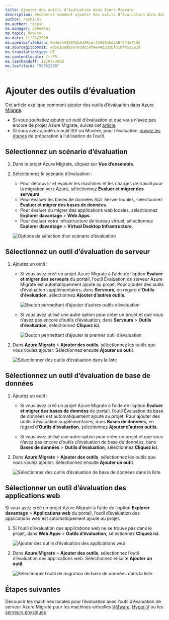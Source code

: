 ```yaml
---
title: Ajouter des outils d’évaluation dans Azure Migrate
description: Découvrez comment ajouter des outils d’évaluation dans Azure Migrate.
author: rashi-ms
ms.author: rajosh
ms.manager: abhemraj
ms.topic: how-to
ms.date: 11/23/2020
ms.openlocfilehash: 9a4ed5542945b8d281ec750d9bbd3a8f444e44d2
ms.sourcegitcommit: ea551dad8d870ddcc0fee4423026f51bf4532e19
ms.translationtype: HT
ms.contentlocale: fr-FR
ms.lasthandoff: 12/07/2020
ms.locfileid: "96752258"
---
```

# <a name="add-assessment-tools"></a>Ajouter des outils d’évaluation

Cet article explique comment ajouter des outils d’évaluation dans [Azure Migrate](./migrate-services-overview.md). 

- Si vous souhaitez ajouter un outil d’évaluation et que vous n’avez pas encore de projet Azure Migrate, suivez cet [article](create-manage-projects.md).
- Si vous avez ajouté un outil ISV ou Movere, pour l’évaluation, [suivez les étapes](prepare-isv-movere.md) de préparation à l’utilisation de l’outil.

## <a name="select-an-assessment-scenario"></a>Sélectionnez un scénario d’évaluation

1. Dans le projet Azure Migrate, cliquez sur **Vue d’ensemble**.
2. Sélectionnez le scénario d’évaluation :

    - Pour découvrir et évaluer les machines et les charges de travail pour la migration vers Azure, sélectionnez **Évaluer et migrer des serveurs**.
    - Pour évaluer les bases de données SQL Server locales, sélectionnez **Évaluer et migrer des bases de données**.
    - Pour évaluer ou migrer des applications web locales, sélectionnez **Explorer davantage** > **Web Apps**.
    - Pour évaluer votre infrastructure de bureau virtuel, sélectionnez **Explorer davantage** > **Virtual Desktop Infrastructure**.

    ![Options de sélection d’un scénario d’évaluation](./media/how-to-assess/assess-scenario.png)

## <a name="select-a-server-assessment-tool"></a>Sélectionnez un outil d’évaluation de serveur 


1. Ajoutez un outil :

    - Si vous avez créé un projet Azure Migrate à l’aide de l’option **Évaluer et migrer des serveurs** du portail, l’outil Évaluation de serveur Azure Migrate est automatiquement ajouté au projet. Pour ajouter des outils d’évaluation supplémentaires, dans **Serveurs**, en regard d’**Outils d’évaluation**, sélectionnez **Ajouter d’autres outils**.
    
         ![Bouton permettant d’ajouter d’autres outils d’évaluation](./media/how-to-assess/add-assessment-tool.png)

    - Si vous avez utilisé une autre option pour créer un projet et que vous n’avez pas encore d’outils d’évaluation, dans **Serveurs** > **Outils d’évaluation**, sélectionnez **Cliquez ici**.

        ![Bouton permettant d’ajouter le premier outil d’évaluation](./media/how-to-assess/no-assessment-tool.png)

2. Dans **Azure Migrate** > **Ajouter des outils**, sélectionnez les outils que vous voulez ajouter. Sélectionnez ensuite **Ajouter un outil**.

    ![Sélectionner des outils d’évaluation dans la liste](./media/how-to-assess/select-assessment-tool.png)



## <a name="select-a-database-assessment-tool"></a>Sélectionnez un outil d’évaluation de base de données

1. Ajoutez un outil :

    - Si vous avez créé un projet Azure Migrate à l’aide de l’option **Évaluer et migrer des bases de données** du portail, l’outil Évaluation de base de données est automatiquement ajouté au projet. Pour ajouter des outils d’évaluation supplémentaires, dans **Bases de données**, en regard d’**Outils d’évaluation**, sélectionnez **Ajouter d’autres outils**.

    - Si vous avez utilisé une autre option pour créer un projet et que vous n’avez pas encore d’outils d’évaluation de base de données, dans **Bases de données** > **Outils d’évaluation**, sélectionnez **Cliquez ici**.

2. Dans **Azure Migrate** > **Ajouter des outils**, sélectionnez les outils que vous voulez ajouter. Sélectionnez ensuite **Ajouter un outil**.

    ![Sélectionner des outils d’évaluation de base de données dans la liste](./media/how-to-assess/select-database-assessment-tool.png)


## <a name="select-a-web-app-assessment-tool"></a>Sélectionner un outil d’évaluation des applications web

Si vous avez créé un projet Azure Migrate à l’aide de l’option **Explorer davantage** > **Applications web** du portail, l’outil d’évaluation des applications web est automatiquement ajouté au projet. 


1. Si l’outil d’évaluation des applications web ne se trouve pas dans le projet, dans **Web Apps** > **Outils d’évaluation**, sélectionnez **Cliquez ici**.
    
    ![Ajouter des outils d’évaluation des applications web](./media/how-to-assess/no-web-app-assessment-tool.png)


2. Dans **Azure Migrate** > **Ajouter des outils**, sélectionnez l’outil d’évaluation des applications web. Sélectionnez ensuite **Ajouter un outil**.

    ![Sélectionner l’outil de migration de base de données dans la liste](./media/how-to-assess/select-web-app-assessment-tool.png)

 


## <a name="next-steps"></a>Étapes suivantes

Découvrir les machines locales pour l’évaluation avec l’outil d’évaluation de serveur Azure Migrate pour les machines virtuelles [VMware](./tutorial-discover-vmware.md), [Hyper-V](./tutorial-discover-hyper-v.md) ou les [serveurs physiques](./tutorial-discover-physical.md)